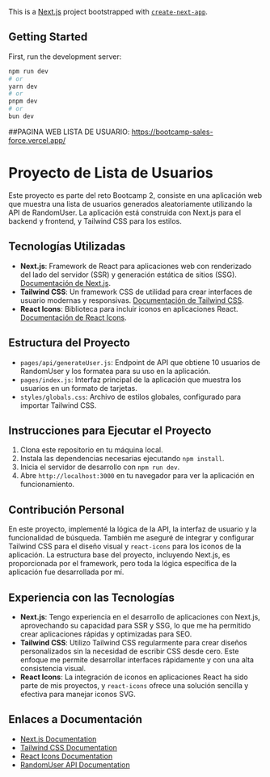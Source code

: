 This is a [Next.js](https://nextjs.org/) project bootstrapped with [`create-next-app`](https://github.com/vercel/next.js/tree/canary/packages/create-next-app).

## Getting Started

First, run the development server:

```bash
npm run dev
# or
yarn dev
# or
pnpm dev
# or
bun dev
```
##PAGINA WEB LISTA DE USUARIO: https://bootcamp-sales-force.vercel.app/

# Proyecto de Lista de Usuarios

Este proyecto es parte del reto Bootcamp 2, consiste en una aplicación web que muestra una lista de usuarios generados aleatoriamente utilizando la API de RandomUser. La aplicación está construida con Next.js para el backend y frontend, y Tailwind CSS para los estilos.

## Tecnologías Utilizadas

- **Next.js**: Framework de React para aplicaciones web con renderizado del lado del servidor (SSR) y generación estática de sitios (SSG). [Documentación de Next.js](https://nextjs.org/docs).
- **Tailwind CSS**: Un framework CSS de utilidad para crear interfaces de usuario modernas y responsivas. [Documentación de Tailwind CSS](https://tailwindcss.com/docs).
- **React Icons**: Biblioteca para incluir iconos en aplicaciones React. [Documentación de React Icons](https://react-icons.github.io/react-icons/).

## Estructura del Proyecto

- `pages/api/generateUser.js`: Endpoint de API que obtiene 10 usuarios de RandomUser y los formatea para su uso en la aplicación.
- `pages/index.js`: Interfaz principal de la aplicación que muestra los usuarios en un formato de tarjetas.
- `styles/globals.css`: Archivo de estilos globales, configurado para importar Tailwind CSS.

## Instrucciones para Ejecutar el Proyecto

1. Clona este repositorio en tu máquina local.
2. Instala las dependencias necesarias ejecutando `npm install`.
3. Inicia el servidor de desarrollo con `npm run dev`.
4. Abre `http://localhost:3000` en tu navegador para ver la aplicación en funcionamiento.

## Contribución Personal

En este proyecto, implementé la lógica de la API, la interfaz de usuario y la funcionalidad de búsqueda. También me aseguré de integrar y configurar Tailwind CSS para el diseño visual y `react-icons` para los iconos de la aplicación. La estructura base del proyecto, incluyendo Next.js, es proporcionada por el framework, pero toda la lógica específica de la aplicación fue desarrollada por mí.

## Experiencia con las Tecnologías

- **Next.js**: Tengo experiencia en el desarrollo de aplicaciones con Next.js, aprovechando su capacidad para SSR y SSG, lo que me ha permitido crear aplicaciones rápidas y optimizadas para SEO.
- **Tailwind CSS**: Utilizo Tailwind CSS regularmente para crear diseños personalizados sin la necesidad de escribir CSS desde cero. Este enfoque me permite desarrollar interfaces rápidamente y con una alta consistencia visual.
- **React Icons**: La integración de iconos en aplicaciones React ha sido parte de mis proyectos, y `react-icons` ofrece una solución sencilla y efectiva para manejar iconos SVG.

## Enlaces a Documentación

- [Next.js Documentation](https://nextjs.org/docs)
- [Tailwind CSS Documentation](https://tailwindcss.com/docs)
- [React Icons Documentation](https://react-icons.github.io/react-icons/)
- [RandomUser API Documentation](https://randomuser.me/documentation)


